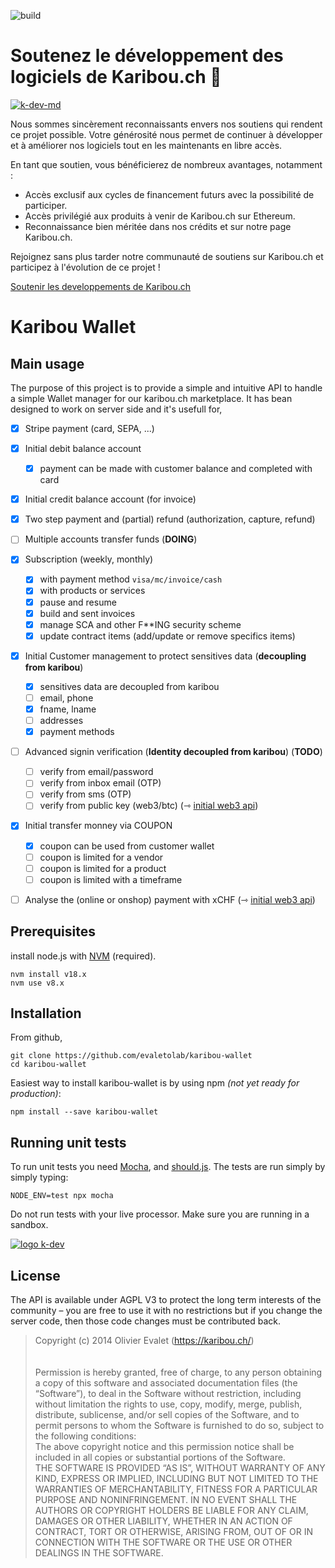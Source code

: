 ![build](https://github.com/karibou-ch/karibou-wallet/actions/workflows/node.js.yml/badge.svg)

# Soutenez le développement des logiciels de Karibou.ch 🤗

[![k-dev-md](https://github.com/karibou-ch/karibou-wallet/assets/1422935/1bc0ad0b-0797-4a1a-a308-1e732bdcaa4c)](https://karibou.ch)


Nous sommes sincèrement reconnaissants envers nos soutiens qui rendent ce projet possible. 
Votre générosité nous permet de continuer à développer et à améliorer nos logiciels tout en les maintenants en libre accès.

En tant que soutien, vous bénéficierez de nombreux avantages, notamment :

- Accès exclusif aux cycles de financement futurs avec la possibilité de participer.
- Accès privilégié aux produits à venir de Karibou.ch sur Ethereum.
- Reconnaissance bien méritée dans nos crédits et sur notre page Karibou.ch.

Rejoignez sans plus tarder notre communauté de soutiens sur Karibou.ch et participez à l'évolution de ce projet !

[Soutenir les developpements de Karibou.ch](https://karibou.ch/store/artamis/home/patreon/welcome)




# Karibou Wallet
## Main usage

The purpose of this project is to provide a simple and intuitive API to handle a simple Wallet manager for our karibou.ch marketplace. It has bean designed to work on server side and it's usefull for,
* [x] Stripe payment (card, SEPA, ...)
* [x] Initial debit balance account
  * [X] payment can be made with customer balance and completed with card 
* [x] Initial credit balance account (for invoice)
* [x] Two step payment and (partial) refund (authorization, capture, refund)
* [ ] Multiple accounts transfer funds (**DOING**)
* [x] Subscription (weekly, monthly)
  * [x] with payment method `visa/mc/invoice/cash`
  * [X] with products or services
  * [X] pause and resume
  * [X] build and sent invoices
  * [X] manage SCA and other F**ING security scheme
  * [X] update contract items (add/update or remove specifics items)
* [x] Initial Customer management to protect sensitives data (**decoupling from karibou**)
  * [x] sensitives data are decoupled from karibou
  * [ ] email, phone 
  * [x] fname, lname
  * [ ] addresses
  * [x] payment methods
* [ ] Advanced signin verification (**Identity decoupled from karibou**)  (**TODO**)
  * [ ] verify from email/password
  * [ ] verify from inbox email (OTP)
  * [ ] verify from sms (OTP)
  * [ ] verify from public key (web3/btc) (⇾ [initial web3 api]([url](https://github.com/evaletolab/kng-web3)))
* [x] Initial transfer monney via COUPON 
  * [X] coupon can be used from customer wallet
  * [ ] coupon is limited for a vendor
  * [ ] coupon is limited for a product
  * [ ] coupon is limited with a timeframe
* [ ] Analyse the (online or onshop) payment with xCHF (⇾ [initial web3 api]([url](https://github.com/evaletolab/kng-web3)))


## Prerequisites
install node.js with [NVM](https://github.com/nvm-sh/nvm#installing-and-updating) (required). 

    nvm install v18.x
    nvm use v8.x

## Installation
From github,    

    git clone https://github.com/evaletolab/karibou-wallet
    cd karibou-wallet

Easiest way to install karibou-wallet is by using npm *(not yet ready for production)*:

    npm install --save karibou-wallet


## Running unit tests

To run unit tests you need [Mocha](https://github.com/visionmedia/mocha),
and [should.js](https://github.com/visionmedia/should.js). The tests are run simply by simply typing:

    NODE_ENV=test npx mocha

Do not run tests with your live processor. Make sure you are running in a
sandbox.


[![logo k-dev](https://github.com/karibou-ch/karibou-wallet/assets/1422935/9bd35736-0388-4629-816c-ef63f0773c58)](https://karibou.ch)

## License
The API is available under AGPL V3 to protect the long term interests of the community – you are free to use it with no restrictions but if you change the server code, then those code changes must be contributed back.

> Copyright (c) 2014 Olivier Evalet (https://karibou.ch/)<br/>
> <br/><br/>
> Permission is hereby granted, free of charge, to any person obtaining a copy
> of this software and associated documentation files (the “Software”), to deal
> in the Software without restriction, including without limitation the rights
> to use, copy, modify, merge, publish, distribute, sublicense, and/or sell
> copies of the Software, and to permit persons to whom the Software is
> furnished to do so, subject to the following conditions:
> <br/>
> The above copyright notice and this permission notice shall be included in
> all copies or substantial portions of the Software.
> <br/>
> THE SOFTWARE IS PROVIDED “AS IS”, WITHOUT WARRANTY OF ANY KIND, EXPRESS OR
> IMPLIED, INCLUDING BUT NOT LIMITED TO THE WARRANTIES OF MERCHANTABILITY,
> FITNESS FOR A PARTICULAR PURPOSE AND NONINFRINGEMENT. IN NO EVENT SHALL THE
> AUTHORS OR COPYRIGHT HOLDERS BE LIABLE FOR ANY CLAIM, DAMAGES OR OTHER
> LIABILITY, WHETHER IN AN ACTION OF CONTRACT, TORT OR OTHERWISE, ARISING FROM,
> OUT OF OR IN CONNECTION WITH THE SOFTWARE OR THE USE OR OTHER DEALINGS IN
> THE SOFTWARE.
